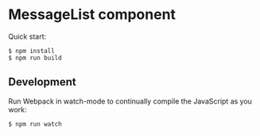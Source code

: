 # MessageList component

Quick start:

```
$ npm install
$ npm run build
````

## Development

Run Webpack in watch-mode to continually compile the JavaScript as you work:

```
$ npm run watch
```
